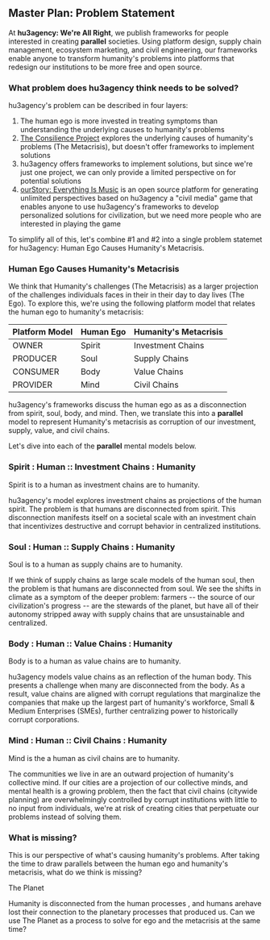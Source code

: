 ## Master Plan: Problem Statement

At **hu3agency: We're All Right**, we publish frameworks for people interested in creating **parallel** societies. Using platform design, supply chain management, ecosystem marketing, and civil engineering, our frameworks enable anyone to transform humanity's problems into platforms that redesign our institutions to be more free and open source. 

### What problem does hu3agency think needs to be solved?

hu3agency's problem can be described in four layers:
1. The human ego is more invested in treating symptoms than understanding the underlying causes to humanity's problems
2. [The Consilience Project](https://consilienceproject.org/about-the-project/) explores the underlying causes of humanity's problems (The Metacrisis), but doesn't offer frameworks to implement solutions   
3. hu3agency offers frameworks to implement solutions, but since we're just one project, we can only provide a limited perspective on for potential solutions
4. [ourStory: Everything Is Music](https://github.com/ourStoryNetwork) is an open source platform for generating unlimited perspectives based on hu3agency a "civil media" game that enables anyone to use hu3agency's frameworks to develop personalized solutions for civilization, but we need more people who are interested in playing the game

To simplify all of this, let's combine #1 and #2 into a single problem statemet for hu3agency: Human Ego Causes Humanity's Metacrisis.

### Human Ego Causes Humanity's Metacrisis

We think that Humanity's challenges (The Metacrisis) as a larger projection of the challenges individuals faces in their in their day to day lives (The Ego). To explore this, we're using the following platform model that relates the human ego to humanity's metacrisis:

Platform Model | Human Ego | Humanity's Metacrisis  
--- | --- | :--- 
OWNER      | Spirit | Investment Chains 
PRODUCER   | Soul   | Supply Chains 
CONSUMER   | Body   | Value Chains 
PROVIDER   | Mind   | Civil Chains 

hu3agency's frameworks discuss the human ego as as a disconnection from spirit, soul, body, and mind. Then, we translate this into a **parallel** model to represent Humanity's metacrisis as corruption of our investment, supply, value, and civil chains.

Let's dive into each of the **parallel** mental models below.

### Spirit : Human :: Investment Chains : Humanity
Spirit is to a human as investment chains are to humanity. 

hu3agency's model explores investment chains as projections of the human spirit. The problem is that humans are disconnected from spirit. This disconnection manifests itself on a societal scale with an investment chain that incentivizes destructive and corrupt behavior in centralized institutions.

### Soul : Human :: Supply Chains : Humanity
Soul is to a human as supply chains are to humanity.

If we think of supply chains as large scale models of the human soul, then the problem is that humans are disconnected from soul. We see the shifts in climate as a symptom of the deeper problem: farmers -- the source of our civilization's progress -- are the stewards of the planet, but have all of their autonomy stripped away with supply chains that are unsustainable and centralized.

### Body : Human :: Value Chains : Humanity
Body is to a human as value chains are to humanity.

hu3agency models value chains as an reflection of the human body. This presents a challenge when many are disconnected from the body. As a result, value chains are aligned with corrupt regulations that marginalize the companies that make up the largest part of humanity's workforce, Small & Medium Enterprises (SMEs), further centralizing power to historically corrupt corporations. 

### Mind : Human :: Civil Chains : Humanity
Mind is the a human as civil chains are to humanity.

The communities we live in are an outward projection of humanity's collective mind. If our cities are a projection of our collective minds, and mental health is a growing problem, then the fact that civil chains (citywide planning) are overwhelmingly controlled by corrupt institutions with little to no input from individuals, we're at risk of creating cities that perpetuate our problems instead of solving them.

### What is missing?

This is our perspective of what's causing humanity's problems. After taking the time to draw parallels between the human ego and humanity's metacrisis, what do we think is missing?

The Planet

Humanity is disconnected from the human processes , and humans arehave lost their connection to the planetary processes that produced us. Can we use The Planet as a process to solve for ego and the metacrisis at the same time?
